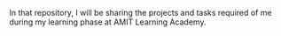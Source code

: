 In that repository, I will be sharing the projects and tasks required of me during my learning phase at AMIT Learning Academy.

